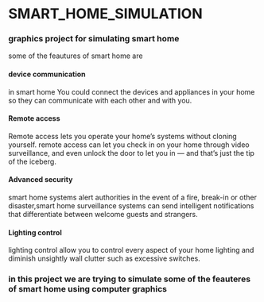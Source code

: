 # SMART_HOME_SIMULATION
 <h3>graphics project for simulating smart home </h3> 
some of the feautures of smart home are
<h4> device communication</h4>
in smart home You could connect the devices and appliances in your home so they can communicate with each other and with you.
<h4>Remote access</h4>
 Remote access lets you operate your home’s systems without cloning yourself.
 remote access can let you check in on your home through video surveillance, and even unlock the door to let you in — and that’s just the tip of the iceberg.
<h4>Advanced security</h4>
smart home systems alert authorities in the event of a fire, break-in or other disaster,smart home surveillance systems can send intelligent notifications that differentiate between welcome guests and strangers.
<h4>Lighting control</h4>
lighting control allow you to control every aspect of your home lighting and diminish unsightly wall clutter such as excessive switches.

<h3>in this project we are trying to simulate some of the feauteres of smart home using computer graphics </h3>

